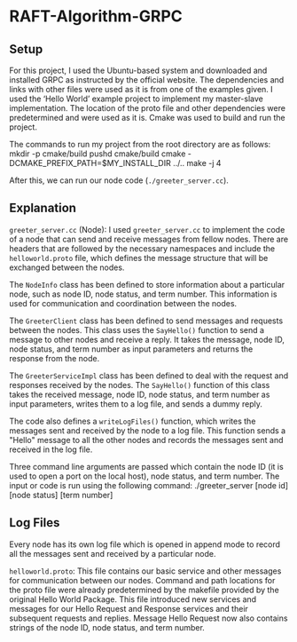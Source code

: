 # RAFT-Algorithm-GRPC

## Setup

For this project, I used the Ubuntu-based system and downloaded and installed GRPC as instructed by the official website. The dependencies and links with other files were used as it is from one of the examples given. I used the ‘Hello World’ example project to implement my master-slave implementation. The location of the proto file and other dependencies were predetermined and were used as it is. Cmake was used to build and run the project.

The commands to run my project from the root directory are as follows:
mkdir -p cmake/build
pushd cmake/build
cmake -DCMAKE_PREFIX_PATH=$MY_INSTALL_DIR ../..
make -j 4


After this, we can run our node code (`./greeter_server.cc`).

## Explanation

`greeter_server.cc` (Node): I used `greeter_server.cc` to implement the code of a node that can send and receive messages from fellow nodes. There are headers that are followed by the necessary namespaces and include the `helloworld.proto` file, which defines the message structure that will be exchanged between the nodes.

The `NodeInfo` class has been defined to store information about a particular node, such as node ID, node status, and term number. This information is used for communication and coordination between the nodes.

The `GreeterClient` class has been defined to send messages and requests between the nodes. This class uses the `SayHello()` function to send a message to other nodes and receive a reply. It takes the message, node ID, node status, and term number as input parameters and returns the response from the node.

The `GreeterServiceImpl` class has been defined to deal with the request and responses received by the nodes. The `SayHello()` function of this class takes the received message, node ID, node status, and term number as input parameters, writes them to a log file, and sends a dummy reply.

The code also defines a `writeLogFiles()` function, which writes the messages sent and received by the node to a log file. This function sends a "Hello" message to all the other nodes and records the messages sent and received in the log file.

Three command line arguments are passed which contain the node ID (it is used to open a port on the local host), node status, and term number. The input or code is run using the following command:
./greeter_server [node id] [node status] [term number]

## Log Files

Every node has its own log file which is opened in append mode to record all the messages sent and received by a particular node.

`helloworld.proto`: This file contains our basic service and other messages for communication between our nodes. Command and path locations for the proto file were already predetermined by the makefile provided by the original Hello World Package. This file introduced new services and messages for our Hello Request and Response services and their subsequent requests and replies. Message Hello Request now also contains strings of the node ID, node status, and term number.


